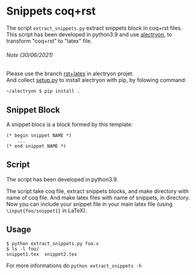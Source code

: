 # Snippets coq+rst

The script `extract_snippets.py` extract snippets block in coq+rst files.\
This script has been developed in python3.9 and use [alectryon](https://github.com/cpitclaudel/alectryon),
to transform "coq+rst" to "latex" file.

###### Note (30/06/2021)
Please use the branch [rst+latex](https://github.com/cpitclaudel/alectryon/tree/rst+latex) in alectryon projet.\
And collect [setup.py](https://github.com/start974/alectryon/blob/pypi/setup.py) to install alectryon with pip, by folowing command:
```shell
~/alectryon $ pip install .
```

## Snippet Block
A snippet blocs is a block formed by this template:
```coq
(* begin snippet NAME *)
    ...
(* end snippet NAME *)
```

## Script
The script has been developed in python3.9.

The script take coq file, extract snippets blocks, and make directory with name of coq file. 
And make latex files with name of snippets, in directory.
Now you can include your snippet file in your main latex file (using `\input{foo/snippet1}` in LaTeX).

## Usage
```shell
$ python extract_snippets.py foo.v
$ ls -l foo/
snippet1.tex  snippet2.tex
```

For more informations do `python extract_snippets -h`
